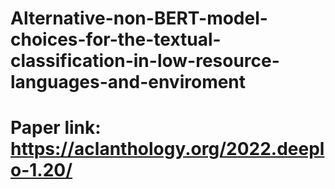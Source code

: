 # Alternative-non-BERT-model-choices-for-the-textual-classification-in-low-resource-languages-and-enviroment
# Paper link: https://aclanthology.org/2022.deeplo-1.20/
